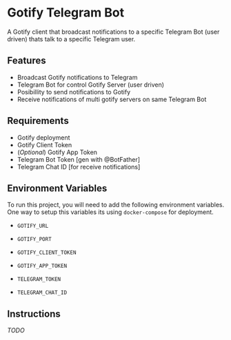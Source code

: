 
# Gotify Telegram Bot
A Gotify client that broadcast notifications to a specific Telegram Bot (user driven) thats talk to a specific Telegram user.



## Features

- Broadcast Gotify notifications to Telegram
- Telegram Bot for control Gotify Server (user driven)
- Posibillity to send notifications to Gotify
- Receive notifications of multi gotify servers on same Telegram Bot


## Requirements
* Gotify deployment
* Gotify Client Token
* (_Optional_) Gotify App Token
* Telegram Bot Token [gen with @BotFather]
* Telegram Chat ID [for receive notifications]
## Environment Variables

To run this project, you will need to add the following environment variables. One way to setup this variables its using `docker-compose` for deployment.

* `GOTIFY_URL`

* `GOTIFY_PORT`

* `GOTIFY_CLIENT_TOKEN`

* `GOTIFY_APP_TOKEN`

* `TELEGRAM_TOKEN`

* `TELEGRAM_CHAT_ID`


## Instructions

_TODO_
